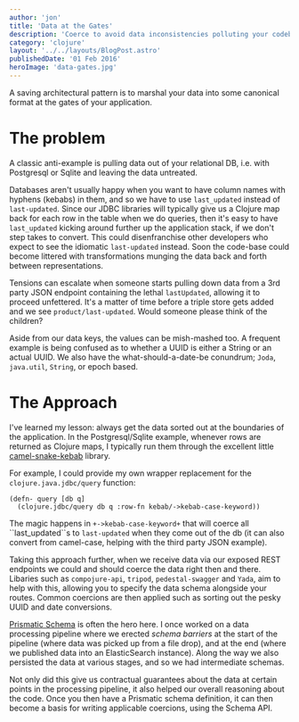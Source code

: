 ```yaml
---
author: 'jon'
title: 'Data at the Gates'
description: 'Coerce to avoid data inconsistencies polluting your codebase'
category: 'clojure'
layout: '../../layouts/BlogPost.astro'
publishedDate: '01 Feb 2016'
heroImage: 'data-gates.jpg'
---
```


A saving architectural pattern is to marshal your data into some
canonical format at the gates of your application.

# The problem

A classic anti-example is pulling data out of your relational DB, i.e.
with Postgresql or Sqlite and leaving the data untreated.

Databases aren't usually happy when you want to have column names with
hyphens (kebabs) in them, and so we have to use `last_updated` instead
of `last-updated`. Since our JDBC libraries will typically give us a
Clojure map back for each row in the table when we do queries, then it's
easy to have `last_updated` kicking around further up the application
stack, if we don't step takes to convert. This could disenfranchise
other developers who expect to see the idiomatic `last-updated` instead.
Soon the code-base could become littered with transformations munging
the data back and forth between representations.

Tensions can escalate when someone starts pulling down data from a 3rd
party JSON endpoint containing the lethal `lastUpdated`, allowing it to
proceed unfettered. It's a matter of time before a triple store gets
added and we see `product/last-updated`. Would someone please think of
the children?

Aside from our data keys, the values can be mish-mashed too. A frequent
example is being confused as to whether a UUID is either a String or an
actual UUID. We also have the what-should-a-date-be conundrum; `Joda`,
`java.util`, `String`, or epoch based.

# The Approach

I've learned my lesson: always get the data sorted out at the boundaries
of the application. In the Postgresql/Sqlite example, whenever rows are
returned as Clojure maps, I typically run them through the excellent
little [camel-snake-kebab](https://github.com/qerub/camel-snake-kebab)
library.

For example, I could provide my own wrapper replacement for the
`clojure.java.jdbc/query` function:

    (defn- query [db q]
      (clojure.jdbc/query db q :row-fn kebab/->kebab-case-keyword))

The magic happens in `+->kebab-case-keyword+` that will coerce all
\`\`last_updated\`\`s to `last-updated` when they come out of the db (it
can also convert from camel-case, helping with the third party JSON
example).

Taking this approach further, when we receive data via our exposed REST
endpoints we could and should coerce the data right then and there.
Libaries such as `compojure-api`, `tripod`, `pedestal-swagger` and
`Yada`, aim to help with this, allowing you to specify the data schema
alongside your routes. Common coercions are then applied such as sorting
out the pesky UUID and date conversions.

[Prismatic Schema](https://github.com/plumatic/schema) is often the hero
here. I once worked on a data processing pipeline where we erected
_schema barriers_ at the start of the pipeline (where data was picked up
from a file drop), and at the end (where we published data into an
ElasticSearch instance). Along the way we also persisted the data at
various stages, and so we had intermediate schemas.

Not only did this give us contractual guarantees about the data at
certain points in the processing pipeline, it also helped our overall
reasoning about the code. Once you then have a Prismatic schema
definition, it can then become a basis for writing applicable coercions,
using the Schema API.
